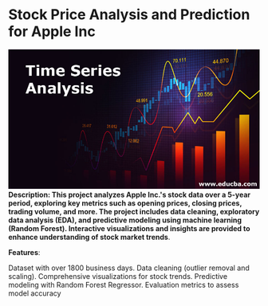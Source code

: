 #  **Stock Price Analysis and Prediction for Apple Inc**
![Stock Analysis](Time-Series-Analysis.jpg)
**Description: This project analyzes Apple Inc.'s stock data over a 5-year period, exploring key metrics such as opening prices, closing prices, trading volume, and more. The project includes data cleaning, exploratory data analysis (EDA), and predictive modeling using machine learning (Random Forest). Interactive visualizations and insights are provided to enhance understanding of stock market trends**.

**Features**:

Dataset with over 1800 business days.
Data cleaning (outlier removal and scaling).
Comprehensive visualizations for stock trends.
Predictive modeling with Random Forest Regressor.
Evaluation metrics to assess model accuracy
